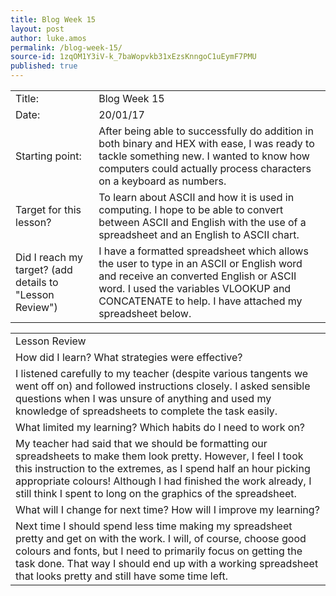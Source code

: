 ```yaml
---
title: Blog Week 15
layout: post
author: luke.amos
permalink: /blog-week-15/
source-id: 1zqOM1Y3iV-k_7baWopvkb31xEzsKnngoC1uEymF7PMU
published: true
---
```

<table>
  <tr>
    <td>Title:</td>
    <td>Blog Week 15</td>
  </tr>
  <tr>
    <td>Date:</td>
    <td>20/01/17</td>
  </tr>
  <tr>
    <td>Starting point:</td>
    <td>After being able to successfully do addition in both binary and HEX with ease, I was ready to tackle something new. I wanted to know how computers could actually process characters on a keyboard as numbers.</td>
  </tr>
  <tr>
    <td>Target for this lesson?</td>
    <td>To learn about ASCII and how it is used in computing. I hope to be able to convert between ASCII and English with the use of a spreadsheet and an English to ASCII chart.</td>
  </tr>
  <tr>
    <td>Did I reach my target? 
(add details to "Lesson Review")</td>
    <td>I have a formatted spreadsheet which allows the user to type in an ASCII or English word and receive an converted English or ASCII word. I used the variables VLOOKUP and CONCATENATE to help. I have attached my spreadsheet below.</td>
  </tr>
</table>


<table>
  <tr>
    <td>Lesson Review</td>
  </tr>
  <tr>
    <td>How did I learn? What strategies were effective? </td>
  </tr>
  <tr>
    <td>I listened carefully to my teacher (despite various tangents we went off on) and followed instructions closely. I asked sensible questions when I was unsure of anything and used my knowledge of spreadsheets to complete the task easily. </td>
  </tr>
  <tr>
    <td>What limited my learning? Which habits do I need to work on? </td>
  </tr>
  <tr>
    <td>My teacher had said that we should be formatting our spreadsheets to make them look pretty. However, I feel I took this instruction to the extremes, as I spend half an hour picking appropriate colours! Although I had finished the work already, I still think I spent to long on the graphics of the spreadsheet.</td>
  </tr>
  <tr>
    <td>What will I change for next time? How will I improve my learning?</td>
  </tr>
  <tr>
    <td>Next time I should spend less time making my spreadsheet pretty and get on with the work. I will, of course, choose good colours and fonts, but I need to primarily focus on getting the task done. That way I should end up with a working spreadsheet that looks pretty and still have some time left.</td>
  </tr>
</table>


